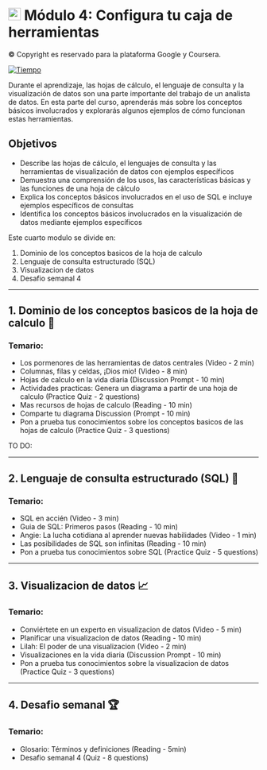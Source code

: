# <img src="https://github.com/shimadasoftware/data-analysis-path/assets/73977456/9dfa6ce6-b8d0-44d0-b472-74f530bd4728" alt="Italian Trulli" style="width:25px;height:25px;"> Módulo 4: Configura tu caja de herramientas
**©** Copyright es reservado para la plataforma Google y Coursera.

[![Tiempo](https://img.shields.io/badge/Tiempo-70%20minutos-blue.svg)](https://www.coursera.org/professional-certificates/analisis-de-datos-de-google)

Durante el aprendizaje, las hojas de cálculo, el lenguaje de consulta y la visualización de datos son una parte importante del trabajo de un analista de datos. En esta parte del curso, aprenderás más sobre los conceptos básicos involucrados y explorarás algunos ejemplos de cómo funcionan estas herramientas.

## Objetivos

- Describe las hojas de cálculo, el lenguajes de consulta y las herramientas de visualización de datos con ejemplos específicos
- Demuestra una comprensión de los usos, las características básicas y las funciones de una hoja de cálculo
- Explica los conceptos básicos involucrados en el uso de SQL e incluye ejemplos específicos de consultas
- Identifica los conceptos básicos involucrados en la visualización de datos mediante ejemplos específicos

Este cuarto modulo se divide en:

1. Dominio de los conceptos basicos de la hoja de calculo
2. Lenguaje de consulta estructurado (SQL)
3. Visualizacion de datos
4. Desafio semanal 4

---

## 1. Dominio de los conceptos basicos de la hoja de calculo 📄

### Temario: 

- Los pormenores de las herramientas de datos centrales (Video - 2 min)
- Columnas, filas y celdas, ¡Dios mio! (Video - 8 min)
- Hojas de calculo en la vida diaria (Discussion Prompt - 10 min)
- Actividades practicas: Genera un diagrama a partir de una hoja de calculo (Practice Quiz - 2 questions)
- Mas recursos de hojas de calculo (Reading - 10 min)
- Comparte tu diagrama Discussion (Prompt - 10 min)
- Pon a prueba tus conocimientos sobre los conceptos basicos de las hojas de calculo (Practice Quiz - 3 questions)

TO DO:

---

## 2. Lenguaje de consulta estructurado (SQL) 🔎

### Temario: 

- SQL en accién (Video - 3 min)
- Guia de SQL: Primeros pasos (Reading - 10 min)
- Angie: La lucha cotidiana al aprender nuevas habilidades (Video - 1 min)
- Las posibilidades de SQL son infinitas (Reading - 10 min)
- Pon a prueba tus conocimientos sobre SQL (Practice Quiz - 5 questions)

---

## 3. Visualizacion de datos 📈

### Temario: 

- Conviértete en un experto en visualizacion de datos (Video - 5 min)
- Planificar una visualizacion de datos (Reading - 10 min)
- Lilah: El poder de una visualizacion (Video - 2 min)
- Visualizaciones en la vida diaria (Discussion Prompt - 10 min)
- Pon a prueba tus conocimientos sobre la visualizacion de datos (Practice Quiz - 3 questions)

---

## 4. Desafio semanal 🏆

### Temario: 

- Glosario: Términos y definiciones (Reading - 5min)
- Desafio semanal 4 (Quiz - 8 questions)
